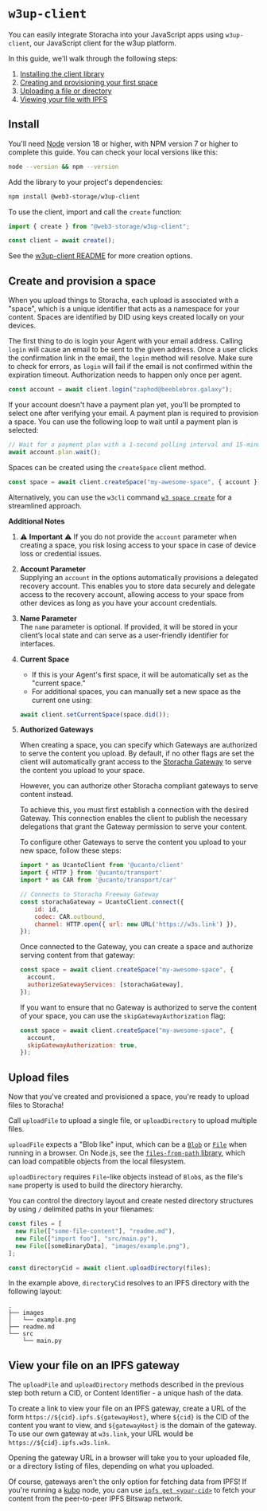 # `w3up-client`

You can easily integrate Storacha into your JavaScript apps using `w3up-client`, our JavaScript client for the w3up platform.

In this guide, we'll walk through the following steps:

1. [Installing the client library](#install)
2. [Creating and provisioning your first space](#create-and-provision-a-space)
3. [Uploading a file or directory](#upload-files)
4. [Viewing your file with IPFS](#view-your-file-on-an-ipfs-gateway)

## Install

You'll need [Node](https://nodejs.com) version 18 or higher, with NPM version 7 or higher to complete this guide.
You can check your local versions like this:

```bash
node --version && npm --version
```

Add the library to your project's dependencies:

```bash
npm install @web3-storage/w3up-client
```

To use the client, import and call the `create` function:

```js
import { create } from "@web3-storage/w3up-client";

const client = await create();
```

See the [w3up-client README](https://github.com/storacha/w3up/blob/main/packages/w3up-client/README.md) for more creation options.

## Create and provision a space

When you upload things to Storacha, each upload is associated with a "space", which is a unique identifier that acts as a namespace for your content. Spaces are identified by DID using keys created locally on your devices.

The first thing to do is login your Agent with your email address. Calling `login` will cause an email to be sent to the given address. Once a user clicks the confirmation link in the email, the `login` method will resolve. Make sure to check for errors, as `login` will fail if the email is not confirmed within the expiration timeout. Authorization needs to happen only once per agent.

```js
const account = await client.login("zaphod@beeblebrox.galaxy");
```

If your account doesn't have a payment plan yet, you'll be prompted to select one after verifying your email. A payment plan is required to provision a space. You can use the following loop to wait until a payment plan is selected:

```js
// Wait for a payment plan with a 1-second polling interval and 15-minute timeout
await account.plan.wait();
```

Spaces can be created using the `createSpace` client method.

```js
const space = await client.createSpace("my-awesome-space", { account });
```

Alternatively, you can use the `w3cli` command [`w3 space create`](https://github.com/storacha/w3cli#w3-space-create-name) for a streamlined approach.

**Additional Notes**

1.  :warning: **Important**  :warning:
    If you do not provide the `account` parameter when creating a space, you risk losing access to your space in case of device loss or credential issues.

2.  **Account Parameter**\
    Supplying an `account` in the options automatically provisions a delegated recovery account. This enables you to store data securely and delegate access to the recovery account, allowing access to your space from other devices as long as you have your account credentials.

3.  **Name Parameter**\
    The `name` parameter is optional. If provided, it will be stored in your client’s local state and can serve as a user-friendly identifier for interfaces.

4.  **Current Space**

    - If this is your Agent's first space, it will be automatically set as the "current space."
    - For additional spaces, you can manually set a new space as the current one using:

    ```js
    await client.setCurrentSpace(space.did());
    ```

5.  **Authorized Gateways**

    When creating a space, you can specify which Gateways are authorized to serve the content you upload. By default, if no other flags are set the client will automatically grant access to the [Storacha Gateway](https://github.com/storacha/freeway) to serve the content you upload to your space.

    However, you can authorize other Storacha compliant gateways to serve content instead.

    To achieve this, you must first establish a connection with the desired Gateway. This connection enables the client to publish the necessary delegations that grant the Gateway permission to serve your content.

    To configure other Gateways to serve the content you upload to your new space, follow these steps:

    ```js
    import * as UcantoClient from '@ucanto/client'
    import { HTTP } from '@ucanto/transport'
    import * as CAR from '@ucanto/transport/car'

    // Connects to Storacha Freeway Gateway
    const storachaGateway = UcantoClient.connect({
        id: id,
        codec: CAR.outbound,
        channel: HTTP.open({ url: new URL('https://w3s.link') }),
    });
    ```

    Once connected to the Gateway, you can create a space and authorize serving content from that gateway:

    ```js
    const space = await client.createSpace("my-awesome-space", { 
      account,
      authorizeGatewayServices: [storachaGateway],
    });
    ```

    If you want to ensure that no Gateway is authorized to serve the content of your space, you can use the `skipGatewayAuthorization` flag:

    ```js
    const space = await client.createSpace("my-awesome-space", { 
      account,
      skipGatewayAuthorization: true,
    });
    ```

## Upload files

Now that you've created and provisioned a space, you're ready to upload files to Storacha!

Call `uploadFile` to upload a single file, or `uploadDirectory` to upload multiple files.

`uploadFile` expects a "Blob like" input, which can be a [`Blob`](https://developer.mozilla.org/en-US/docs/Web/API/Blob) or [`File`](https://developer.mozilla.org/en-US/docs/Web/API/File) when running in a browser. On Node.js, see the [`files-from-path` library](https://github.com/storacha/files-from-path), which can load compatible objects from the local filesystem.

`uploadDirectory` requires `File`-like objects instead of `Blob`s, as the file's `name` property is used to build the directory hierarchy.

You can control the directory layout and create nested directory structures by using `/` delimited paths in your filenames:

```js
const files = [
  new File(["some-file-content"], "readme.md"),
  new File(["import foo"], "src/main.py"),
  new File([someBinaryData], "images/example.png"),
];

const directoryCid = await client.uploadDirectory(files);
```

In the example above, `directoryCid` resolves to an IPFS directory with the following layout:

```text
.
├── images
│   └── example.png
├── readme.md
└── src
    └── main.py
```

## View your file on an IPFS gateway

The `uploadFile` and `uploadDirectory` methods described in the previous step both return a CID, or Content Identifier - a unique hash of the data.

To create a link to view your file on an IPFS gateway, create a URL of the form `https://${cid}.ipfs.${gatewayHost}`, where `${cid}` is the CID of the content you want to view, and `${gatewayHost}` is the domain of the gateway. To use our own gateway at `w3s.link`, your URL would be `https://${cid}.ipfs.w3s.link`.

Opening the gateway URL in a browser will take you to your uploaded file, or a directory listing of files, depending on what you uploaded.

Of course, gateways aren't the only option for fetching data from IPFS! If you're running a [kubo](https://github.com/ipfs/kubo) node, you can use [`ipfs get <your-cid>`](https://docs.ipfs.tech/reference/kubo/cli/#ipfs-get) to fetch your content from the peer-to-peer IPFS Bitswap network.
